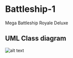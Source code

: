 # Battleship-1
Mega Battleship Royale Deluxe

## UML Class diagram
![alt text](http://www.plantuml.com/plantuml/png/fPFVYzD04CVVzwyOy4MHIdjmFWI5enHFmU1nFTGtcIRJP72p6sOdjUUF_ztjfgPHeXOk3s4od-zElXE-kGgAebrZJI05Xms55WjQKuk2wWMop9YS2_71RpNBFZhCibSITL-yVCwowrZ1Y--p6UHKuH9LBOMQsrj_ZvPMPBizzQg5-PSYNzwk-baF7PKKQqKzSzReW365nH3WF_j-C_1evxc4DuwLqV9NUlp4_1XEdx6cEKUSx45y6ypWMh2jkGWhsd51EJgiIA0wTfDatGehnM553M5KGwB31_vK7UxfIkIEzje9NQmWHM7PgNhtEw0zJ_PRx09D0Q7GDPF4UYpPLUj2Y19wJuLwkG0lcniVMDcFssDF4tXmDat7DiQyy2ueRACNXNUo-S2brl0IBkVR2VgQkAhrX7iGMg8oDXVFBbDtuxq53c_xzIBOeWrq8BdlmZ6FpL0Um2cdrR7wKzyAxJW-dbedV-mKxb0gqb_s5y_dyoa-BB2OHq5KF4t1Yf65l-IONDV0URzOJ6SiHFDuni1nVGCt5k_xuX2HCWwz8bTsZVq9 "UML ontwerp")
